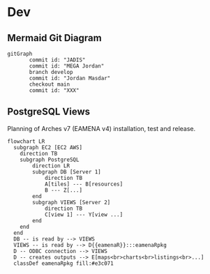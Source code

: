 # Dev

## Mermaid Git Diagram

```mermaid
gitGraph
       commit id: "JADIS"
       commit id: "MEGA Jordan"
       branch develop
       commit id: "Jordan Masdar"
       checkout main
       commit id: "XXX"
```


## PostgreSQL Views

Planning of Arches v7 (EAMENA v4) installation, test and release.

```mermaid
flowchart LR
  subgraph EC2 [EC2 AWS]
    direction TB
    subgraph PostgreSQL
        direction LR
        subgraph DB [Server 1]
            direction TB
            A[tiles] --- B[resources]
            B --- Z[...]
        end
        subgraph VIEWS [Server 2]
            direction TB
            C[view 1] --- Y[view ...]
        end
    end
  end
  DB -- is read by --> VIEWS
  VIEWS -- is read by --> D{{eamenaR}}:::eamenaRpkg
  D -- ODBC connection --> VIEWS
  D -- creates outputs --> E[maps<br>charts<br>listings<br>...]
  classDef eamenaRpkg fill:#e3c071
```